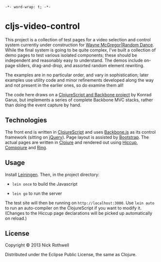 `-*- word-wrap: t; -*-`

# cljs-video-control

This project is a collection of test pages for a video selection and control system currently under construction for [Wayne McGregor|Random Dance](http://www.randomdance.org). While the final system is going to be quite complex, I've built a collection of demo pages to test various isolated components; these should be independent and reasonably easy to understand. The demos include on-page sliders, drag-and-drop, and assorted random element rewriting.

The examples are in no particular order, and vary in sophistication; later examples use utility code and minor refinements developed along the way and not present in the earlier ones, so do examine them all!

The code here draws on a [ClojureScript and Backbone project](https://github.com/konrad-garus/hello-clj-backbone) by Konrad Garus, but implements a series of complete Backbone MVC stacks, rather than doing the event capture by hand.

## Technologies

The front end is written in [ClojureScript](https://github.com/clojure/clojurescript) and uses [Backbone.js](http://backbonejs.org) as its control framework (sitting on [jQuery](http://jquery.com)). Page layout is assisted by [Bootstrap](http://twitter.github.io/bootstrap). The actual pages are written in [Clojure](http://clojure.org) and rendered out using [Hiccup](https://github.com/weavejester/hiccup), [Compojure](https://github.com/weavejester/compojure) and [Ring](https://github.com/ring-clojure/ring).

## Usage

Install [Leiningen](https://github.com/technomancy/leiningen). Then, in the project directory:

- `lein once` to build the Javascript

- `lein go` to run the server

The test site will then be running on `http://localhost:3000`. Use `lein auto` to run an auto-compiler on the ClojureScript if you want to modify it. (Changes to the Hiccup page declarations will be picked up automatically on reload.)

## License

Copyright © 2013 Nick Rothwell

Distributed under the Eclipse Public License, the same as Clojure.
